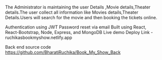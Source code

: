 The Administrator is maintaining the user Details ,Movie details,Theater details.The user collect all information like Movies details,Theater Details.Users will search for the movie and then booking the tickets online.

Authentication using JWT
Password reset via email
Built using React, React-Bootstrap, Node, Express, and MongoDB
Live demo
Deploy Link - ruchikasbookmyshow.netlify.app

Back end source code
https://github.com/BharatiRuchika/Book_My_Show_Back
